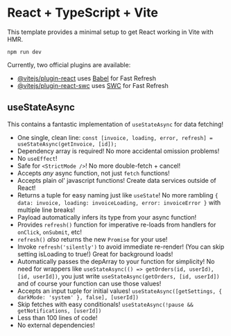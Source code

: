 # React + TypeScript + Vite

This template provides a minimal setup to get React working in Vite with HMR.

`npm run dev`

Currently, two official plugins are available:

- [@vitejs/plugin-react](https://github.com/vitejs/vite-plugin-react/blob/main/packages/plugin-react/README.md) uses [Babel](https://babeljs.io/) for Fast Refresh
- [@vitejs/plugin-react-swc](https://github.com/vitejs/vite-plugin-react-swc) uses [SWC](https://swc.rs/) for Fast Refresh

## useStateAsync

This contains a fantastic implementation of `useStateAsync` for data fetching!

- One single, clean line: `const [invoice, loading, error, refresh] = useStateAsync(getInvoice, [id]);`
- Dependency array is required! No more accidental omission problems!
- No `useEffect`!
- Safe for `<StrictMode />`! No more double-fetch + cancel!
- Accepts _any_ async function, not just `fetch` functions!
- Accepts plain ol' javascript functions! Create data services outside of React!
- Returns a tuple for easy naming just like `useState`! No more rambling `{ data: invoice, loading: invoiceLoading, error: invoiceError }` with multiple line breaks!
- Payload automatically infers its type from your async function!
- Provides `refresh()` function for imperative re-loads from handlers for `onClick`, `onSubmit`, etc!
- `refresh()` _also_ returns the new `Promise` for your use!
- Invoke `refresh('silently')` to avoid immediate re-render! (You can skip setting isLoading to true!) Great for background loads!
- Automatically passes the depArray to your function for simplicity! No need for wrappers like `useStateAsync(() => getOrders(id, userId), [id, userId])`, you just write `useStateAsync(getOrders, [id, userId])` and of course your function can use those values!
- Accepts an input tuple for initial values! `useStateAsync([getSettings, { darkMode: 'system' }, false], [userId])`
- Skip fetches with easy conditionals! `useStateAsync(!pause && getNotifications, [userId])`
- Less than 100 lines of code!
- No external dependencies!
